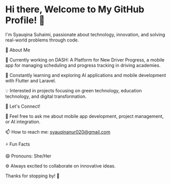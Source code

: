 # Hi there, Welcome to My GitHub Profile! 🌟

I'm Syauqina Suhaimi, passionate about technology, innovation, and solving real-world problems through code.

🚀 About Me

🔭 Currently working on DASH: A Platform for New Driver Progress, a mobile app for managing scheduling and progress tracking in driving academies.

🌱 Constantly learning and exploring AI applications and mobile development with Flutter and Laravel.

💡 Interested in projects focusing on green technology, education technology, and digital transformation.


🤝 Let's Connect!

💬 Feel free to ask me about mobile app development, project management, or AI integration.

📫 How to reach me: syauqinanur020@gmail.com


⚡ Fun Facts

😄 Pronouns: She/Her

⚙️ Always excited to collaborate on innovative ideas.


Thanks for stopping by! 🚀
